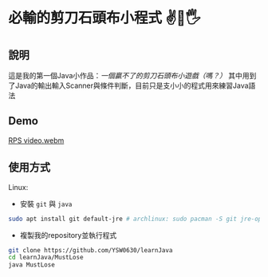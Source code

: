 # 必輸的剪刀石頭布小程式 ✌👊🖐

## 說明

這是我的第一個Java小作品：*一個贏不了的剪刀石頭布小遊戲（嗎？）* 其中用到了Java的輸出輸入Scanner與條件判斷，目前只是支小小的程式用來練習Java語法

## Demo

[RPS video.webm](https://github.com/YSW0630/learnJava/assets/95664509/1d49b3a4-fb3c-4510-bcbe-3455023bd42e)

## 使用方式

Linux:

+ 安裝 ```git``` 與 ```java```
``` bash
sudo apt install git default-jre # archlinux: sudo pacman -S git jre-openjdk
```
+ 複製我的repository並執行程式
``` bash
git clone https://github.com/YSW0630/learnJava
cd learnJava/MustLose
java MustLose
```

